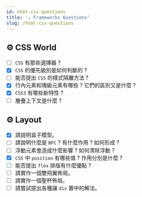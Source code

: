 ```yaml
---
id: html-css-questions
title: '☕ Frameworks Questions'
slug: /html-css-questions
---
```


## ⚙️ CSS World

- [ ] `CSS` 有那些選擇器 ?
- [x] `CSS` 的優先級別是如何判斷的 ?
- [ ] 能否提出 `CSS` 的樣式隔離方法 ?
- [x] 行內元素和塊級元素有哪些 ? 它們的區別又是什麼 ?
- [x] `CSS3` 有哪些新特性 ?
- [ ] 層疊上下文是什麼 ?

## ⚙️ Layout

- [x] 請說明盒子模型。
- [ ] 請說明什麼是 `BFC` ? 有什麼作用 ? 如何形成 ?
- [ ] 浮動元素會造成什麼影響 ? 如何清除浮動 ?
- [x] `CSS` 中 `position` 有哪些值 ? 作用分別是什麼 ?
- [ ] 能否提出 `flex` 排版有什麼優點 ?
- [ ] 請實作一個雙飛翼佈局。
- [ ] 請實作一個聖杯佈局。
- [ ] 請嘗試提出各種讓 `div` 置中的解法。
